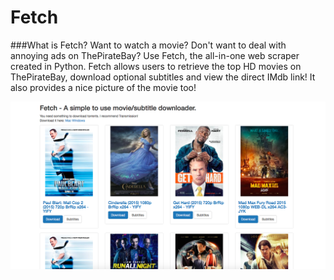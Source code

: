 Fetch
=================

###What is Fetch?
Want to watch a movie? Don't want to deal with annoying ads on ThePirateBay?
Use Fetch, the all-in-one web scraper created in Python. Fetch allows users to retrieve the top HD movies on ThePirateBay, download optional subtitles and view the direct IMdb link! It also provides a nice picture of the movie too!

![Image here.](/src-progress/fetch2.0.png)
